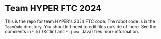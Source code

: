 # Team HYPER FTC 2024

This is the repo for team HYPER's 2024 FTC code.  The robot code is in
the `TeamCode` directory.  You shouldn't need to edit files outside of
there.  See the comments in `*.kt` (Kotlin) and `*.java` (Java) files
more information.
